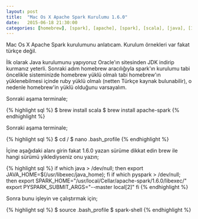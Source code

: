 ```yaml
---
layout: post
title:  "Mac Os X Apache Spark Kurulumu 1.6.0"
date:   2015-06-18 21:30:00
categories: [homebrew], [spark], [apache], [spark], [scala], [java], [1.6.0]
---
```


Mac Os X Apache Spark kurulumunu anlatıcam. Kurulum örnekleri var fakat türkçe değil. 

İlk olarak Java kurulumunu yapıyoruz Oracle'ın sitesinden JDK indirip kurmanız yeterli.
Sonraki adım homebrew aracılığıyla spark'ın kurulumu tabi öncelikle sisteminizde homebrew yüklü olmalı tabi homebrew'ın yüklenebilmesi içinde ruby yüklü olmalı (netten Türkçe kaynak bulunabilir), o nedenle homebrew'in yüklü olduğunu varsayalım.

Sonraki aşama terminale;

{% highlight sql %}
$ brew install scala
$ brew install apache-spark
{% endhighlight %}

Sonraki aşama terminale;

{% highlight sql %}
$ cd /
$ nano .bash_profile
{% endhighlight %}

İçine aşağıdaki alanı girin fakat 1.6.0 yazan sürüme dikkat edin brew ile hangi sürümü yiklediyseniz onu yazın;

{% highlight sql %}
if which java > /dev/null; then export JAVA_HOME=$(/usr/libexec/java_home); fi
if which pyspark > /dev/null; then
  export SPARK_HOME="/usr/local/Cellar/apache-spark/1.6.0/libexec/"
  export PYSPARK_SUBMIT_ARGS="--master local[2]"
fi
{% endhighlight %}

Sonra bunu işleyin ve çalıştırmak için;

{% highlight sql %}
$ source .bash_profile
$ spark-shell
{% endhighlight %}
